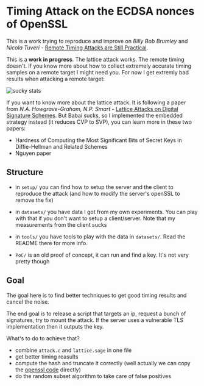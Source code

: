 # Timing Attack on the ECDSA nonces of OpenSSL

This is a work trying to reproduce and improve on *Billy Bob Brumley* and *Nicola Tuveri* - [Remote Timing Attacks are Still Practical](https://eprint.iacr.org/2011/232.pdf).

This is a **work in progress**. The lattice attack works. The remote timing doesn't. If you know more about how to collect extremely accurate timing samples on a remote target I might need you. For now I get extremly bad results when attacking a remote target:

![sucky stats](http://i.imgur.com/mDaWP2B.png)

If you want to know more about the lattice attack. It is following a paper from *N.A. Howgrave-Graham, N.P. Smart* - [Lattice Attacks on Digital Signature Schemes](http://www.hpl.hp.com/techreports/1999/HPL-1999-90.pdf). But Babai sucks, so I implemented the embedded strategy instead (it reduces CVP to SVP), you can learn more in these two papers:

* Hardness of Computing the Most Significant Bits of Secret Keys in Diffie-Hellman and Related Schemes
* Nguyen paper

## Structure

* in `setup/` you can find how to setup the server and the client to reproduce the attack (and how to modify the server's openSSL to remove the fix)

* in `datasets/` you have data I got from my own experiments. You can play with that if you don't want to setup a client/server. Note that my measurements from the client sucks

* in `tools/` you have tools to play with the data in `datasets/`. Read the README there for more info.

* `PoC/` is an old proof of concept, it can run and find a key. It's not very pretty though


## Goal

The goal here is to find better techniques to get good timing results and cancel the noise.

The end goal is to release a script that targets an ip, request a bunch of signatures, try to mount the attack. If the server uses a vulnerable TLS implementation then it outputs the key.

What's to do to achieve that?

* combine `attack.c` and `lattice.sage` in one file
* get better timing reasults
* compute the hash and truncate it correctly (well actually we can copy the [openssl code](https://github.com/openssl/openssl/blob/master/crypto/ecdsa/ecs_ossl.c#L286) directly)
* do the random subset algorithm to take care of false positives

